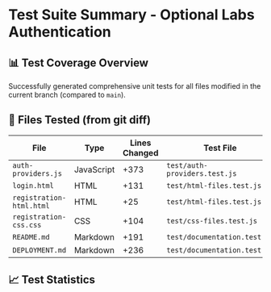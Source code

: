 # Test Suite Summary - Optional Labs Authentication

## 📊 Test Coverage Overview

Successfully generated comprehensive unit tests for all files modified in the current branch (compared to `main`).

## 🎯 Files Tested (from git diff)

| File | Type | Lines Changed | Test File | Test Cases |
|------|------|--------------|-----------|------------|
| `auth-providers.js` | JavaScript | +373 | `test/auth-providers.test.js` | 54 |
| `login.html` | HTML | +131 | `test/html-files.test.js` | 20 |
| `registration-html.html` | HTML | +25 | `test/html-files.test.js` | 19 |
| `registration-css.css` | CSS | +104 | `test/css-files.test.js` | 26 |
| `README.md` | Markdown | +191 | `test/documentation.test.js` | 18 |
| `DEPLOYMENT.md` | Markdown | +236 | `test/documentation.test.js` | 18 |

## 📈 Test Statistics